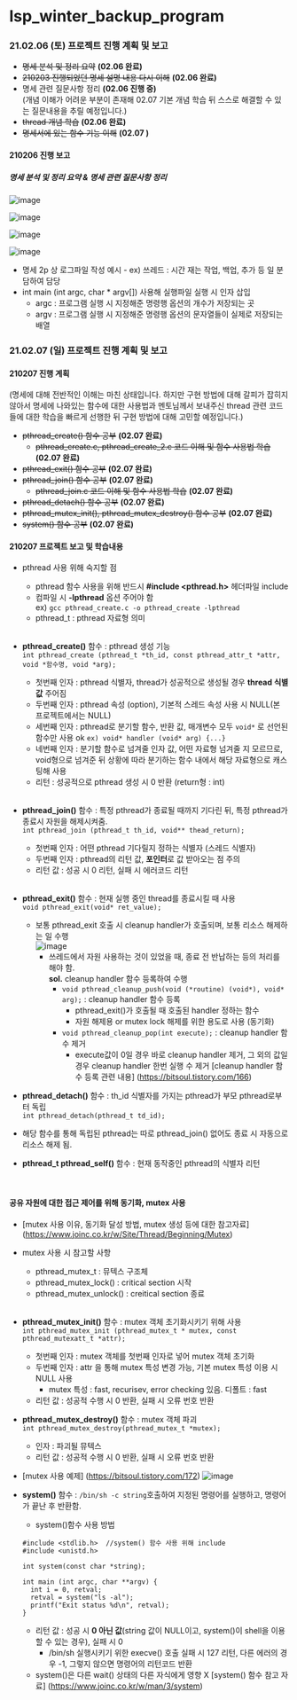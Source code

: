# lsp_winter_backup_program
### 21.02.06 (토) 프로젝트 진행 계획 및 보고
* ~~명세 분석 및 정리 요약~~ **(02.06 완료)**
* ~~210203 진행되었던 명세 설명 내용 다시 이해~~ **(02.06 완료)**
* 명세 관련 질문사항 정리 **(02.06 진행 중)**
  <br> (개념 이해가 어려운 부분이 존재해 02.07 기본 개념 학습 뒤 스스로 해결할 수 있는 질문내용을 추릴 예정입니다.)
* ~~thread 개념 학습~~ **(02.06 완료)**
* ~~명세서에 있는 함수 기능 이해~~ **(02.07 )**

#### 210206 진행 보고

##### 명세 분석 및 정리 요약 & 명세 관련 질문사항 정리
![image](https://user-images.githubusercontent.com/66112716/107120063-b2f6c300-68ce-11eb-87c6-418de66526e3.png)

![image](https://user-images.githubusercontent.com/66112716/107120088-dde11700-68ce-11eb-961c-ee75df1f0237.png)

![image](https://user-images.githubusercontent.com/66112716/107120102-f7825e80-68ce-11eb-94b1-e61d5b401f80.png)

![image](https://user-images.githubusercontent.com/66112716/107120123-15e85a00-68cf-11eb-9080-77e0a33dc60a.png)
<br> 
- 명세 2p 상 로그파일 작성 예시 - ex) 쓰레드 : 시간 재는 작업, 백업, 추가 등 일 분담하여 담당
- int main (int argc, char * argv[]) 사용해 실행파일 실행 시 인자 삽입
  - argc : 프로그램 실행 시 지정해준 명령행 옵션의 개수가 저장되는 곳
  - argv : 프로그램 실행 시 지정해준 명령행 옵션의 문자열들이 실제로 저장되는 배열
  
### 21.02.07 (일) 프로젝트 진행 계획 및 보고
#### 210207 진행 계획
(명세에 대해 전반적인 이해는 마친 상태입니다. 하지만 구현 방법에 대해 갈피가 잡히지 않아서 명세에 나와있는 함수에 대한 사용법과 멘토님께서 보내주신 thread 관련 코드들에 대한 학습을 빠르게 선행한 뒤 구현 방법에 대해 고민할 예정입니다.)

* ~~pthread_create() 함수 공부~~ **(02.07 완료)**
  - ~~pthread_create.c, pthread_create_2.c 코드 이해 및 함수 사용법 학습~~ **(02.07 완료)**
* ~~pthread_exit() 함수 공부~~ **(02.07 완료)**
* ~~pthread_join() 함수 공부~~ **(02.07 완료)**
  - ~~pthread_join.c 코드 이해 및 함수 사용법 학습~~ **(02.07 완료)**
* ~~pthread_detach() 함수 공부~~ **(02.07 완료)**
* ~~pthread_mutex_init(), pthread_mutex_destroy() 함수 공부~~ **(02.07 완료)**
* ~~system() 함수 공부~~ **(02.07 완료)**

#### 210207 프로젝트 보고 및 학습내용
* pthread 사용 위해 숙지할 점
  - pthread 함수 사용을 위해 반드시 **#include <pthread.h>** 헤더파일 include
  - 컴파일 시 **-lpthread** 옵션 주어야 함<br>
   ex) ```gcc pthread_create.c -o pthread_create -lpthread```
  - pthread_t : pthread 자료형 의미
  <br>
* **pthread_create()** 함수 : pthread 생성 기능 <br>
```int pthread_create (pthread_t *th_id, const pthread_attr_t *attr, void *함수명, void *arg);```
  - 첫번째 인자 : pthread 식별자, thread가 성공적으로 생성될 경우 **thread 식별값** 주어짐
  - 두번째 인자 : pthread 속성 (option), 기본적 스레드 속성 사용 시 NULL(본 프로젝트에서는 NULL)
  - 세번째 인자 : pthread로 분기할 함수, 반환 값, 매개변수 모두 ```void*``` 로 선언된 함수만 사용 ok ```ex) void* handler (void* arg) {...}```
  - 네번째 인자 : 분기할 함수로 넘겨줄 인자 값, 어떤 자료형 넘겨줄 지 모르므로, void형으로 넘겨준 뒤 상황에 따라 분기하는 함수 내에서 해당 자료형으로 캐스팅해 사용
  - 리턴 : 성공적으로 pthread 생성 시 0 반환 (return형 : int)
  <br>
* **pthread_join()** 함수 : 특정 pthread가 종료될 때까지 기다린 뒤, 특정 pthread가 종료시 자원을 해제시켜줌. <br>
```int pthread_join (pthread_t th_id, void** thead_return);```
  - 첫번째 인자 : 어떤 pthread 기다릴지 정하는 식별자 (스레드 식별자)
  - 두번째 인자 : pthread의 리턴 값, **포인터**로 값 받아오는 점 주의
  - 리턴 값 : 성공 시 0 리턴, 실패 시 에러코드 리턴
  <br>
* **pthread_exit()** 함수 : 현재 실행 중인 thread를 종료시킬 때 사용 <br>
```void pthread_exit(void* ret_value);```
  - 보통 pthread_exit 호출 시 cleanup handler가 호출되며, 보통 리소스 해제하는 일 수행 <br>
    ![image](https://user-images.githubusercontent.com/66112716/107148300-ccaf0d80-6995-11eb-8537-395a3e6129c1.png)
    - 쓰레드에서 자원 사용하는 것이 있었을 때, 종료 전 반납하는 등의 처리를 해야 함.<br>
      **sol.** cleanup handler 함수 등록하여 수행
        - ```void pthread_cleanup_push(void (*routine) (void*), void* arg);``` : cleanup handler 함수 등록
          - pthread_exit()가 호출될 때 호출된 handler 정하는 함수
          - 자원 해제용 or mutex lock 해제를 위한 용도로 사용 (동기화)
        - ```void pthread_cleanup_pop(int execute);``` : cleanup handler 함수 제거
          - execute값이 0일 경우 바로 cleanup handler 제거, 그 외의 값일 경우 cleanup handler 한번 실행 수 제거
        [cleanup handler 함수 등록 관련 내용] (https://bitsoul.tistory.com/166)

*  **pthread_detach()** 함수 : th_id 식별자를 가지는 pthread가 부모 pthread로부터 독립<br>
```int pthread_detach(pthread_t td_id);```
  - 해당 함수를 통해 독립된 pthread는 따로 pthread_join() 없어도 종료 시 자동으로 리소스 해제 됨.<br>
  
* **pthread_t pthread_self()** 함수 : 현재 동작중인 pthread의 식별자 리턴
<br>

#### 공유 자원에 대한 접근 제어를 위해 동기화, mutex 사용
* [mutex 사용 이유, 동기화 달성 방법, mutex 생성 등에 대한 참고자료] (https://www.joinc.co.kr/w/Site/Thread/Beginning/Mutex)
* mutex 사용 시 참고할 사항
  - pthread_mutex_t : 뮤텍스 구조체
  - pthread_mutex_lock() : critical section 시작
  - pthread_mutex_unlock() : creitical section 종료
  <br>
* **pthread_mutex_init()** 함수 : mutex 객체 초기화시키기 위해 사용 <br>
```int pthread_mutex_init (pthread_mutex_t * mutex, const pthread_mutexatt_t *attr);```
  - 첫번째 인자 : mutex 객체를 첫번째 인자로 넣어 mutex 객체 초기화
  - 두번째 인자 : attr 을 통해 mutex 특성 변경 가능, 기본 mutex 특성 이용 시 NULL 사용
    - mutex 특성 : fast, recurisev, error checking 있음. 디폴트 : fast
  - 리턴 값 : 성공적 수행 시 0 반환, 실패 시 오류 번호 반환
    <br>
* **pthread_mutex_destroy()** 함수 : mutex 객체 파괴 <br>
```int pthread_mutex_destroy(pthread_mutex_t *mutex);```
  - 인자 : 파괴될 뮤텍스
  - 리턴 값 : 성공적 수행 시 0 반환, 실패 시 오류 번호 반환
 
 * [mutex 사용 예제] (https://bitsoul.tistory.com/172)
 ![image](https://user-images.githubusercontent.com/66112716/107149616-e4d65b00-699c-11eb-9983-9257383ee01b.png)
 
* **system()** 함수 : ```/bin/sh -c string```호출하여 지정된 명령어를 실행하고, 명령어가 끝난 후 반환함. 
  - system()함수 사용 방법
  ```
  #include <stdlib.h>  //system() 함수 사용 위해 include
  #include <unistd.h>
  
  int system(const char *string);
  
  int main (int argc, char **argv) {
    int i = 0, retval;
    retval = system("ls -al");
    printf("Exit status %d\n", retval);
  }
  ```
  - 리턴 값 : 성공 시 **0 아닌 값**(string 값이 NULL이고, system()이 shell을 이용할 수 있는 경우), 실패 시 0
    - /bin/sh 실행시키기 위한 execve() 호출 실패 시 127 리턴, 다른 에러의 경우 -1, 그렇지 않으면 명령어의 리턴코드 반환
  - system()은 다른 wait() 상태의 다른 자식에게 영향 X
[system() 함수 참고 자료] (https://www.joinc.co.kr/w/man/3/system)
  
 
